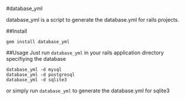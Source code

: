 #database_yml

database_yml is a script to generate the database.yml for rails projects.

##Install

`gem install database_yml`

##Usage
Just run `database_yml` in your rails application directory specifiying the database


```
database_yml -d mysql
database_yml -d postgresql
database_yml -d sqlite3
```
or simply run `database_yml` to generate the database.yml for sqlite3
